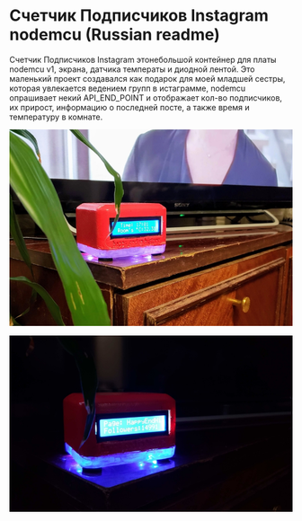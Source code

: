 # Счетчик Подписчиков Instagram nodemcu (Russian readme)
Счетчик Подписчиков Instagram этонебольшой контейнер для платы nodemcu v1, экрана, датчика температы и диодной лентой. 
Это маленький проект создавался как подарок для моей младшей сестры, которая увлекается ведением групп в истаграмме, nodemcu
опрашивает некий API_END_POINT и отображает кол-во подписчиков,
их прирост, информацию о последней посте, а также время и температуру в комнате.

![Instabox prototype 1](./images/instabox_1.jpg)

![Instabox prototype 2](./images/instabox_2.jpg)